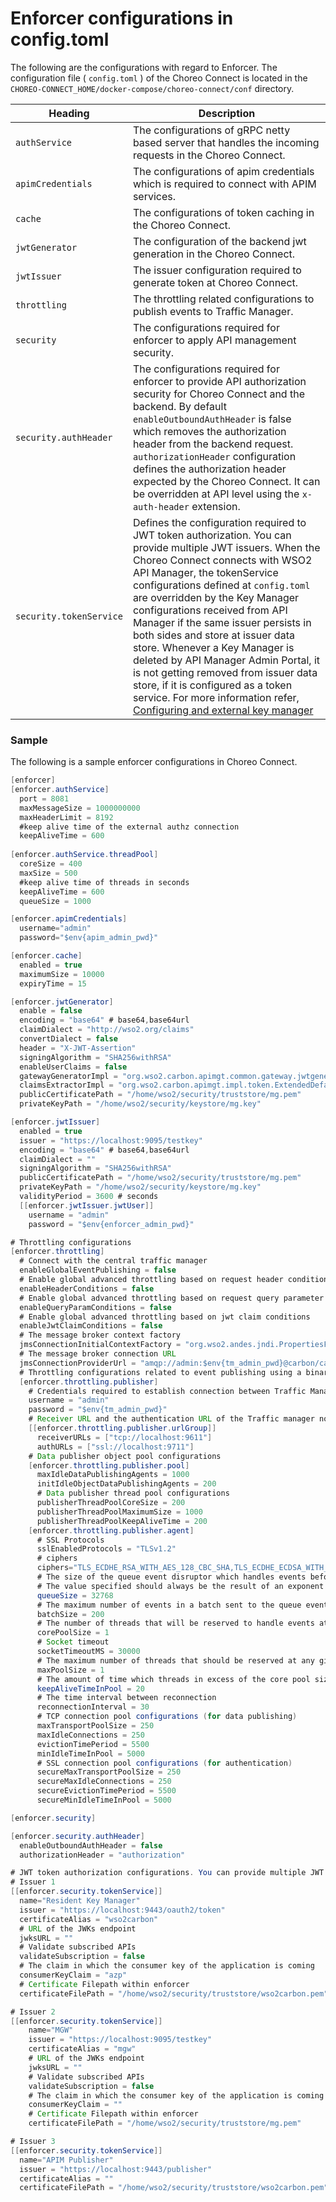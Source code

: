 # Enforcer configurations in config.toml

The following are the configurations with regard to Enforcer. The configuration file ( `config.toml` ) of the Choreo Connect is located in the `CHOREO-CONNECT_HOME/docker-compose/choreo-connect/conf` directory. 

|Heading|Description|
|-----------|-----------|
|`authService`  | The configurations of gRPC netty based server that handles the incoming requests in the Choreo Connect.|
|`apimCredentials`  | The configurations of apim credentials which is required to connect with APIM services.|
|`cache`| The configurations of token caching in the Choreo Connect.|
|`jwtGenerator` | The configuration of the backend jwt generation in the Choreo Connect. |
|`jwtIssuer`  | The issuer configuration required to generate token at Choreo Connect.|
|`throttling` | The throttling related configurations to publish events to Traffic Manager.|
|`security` | The configurations required for enforcer to apply API management security. |
|`security.authHeader` | The configurations required for enforcer to provide API authorization security for Choreo Connect and the backend. By default `enableOutboundAuthHeader` is false which removes the authorization header from the backend request.  `authorizationHeader` configuration defines the authorization header expected by the Choreo Connect. It can be overridden at API level using the `x-auth-header` extension. |
|`security.tokenService` | Defines the configuration required to JWT token authorization. You can provide multiple JWT issuers. When the Choreo Connect connects with WSO2 API Manager, the tokenService configurations defined at `config.toml` are overridden by the Key Manager configurations received from API Manager if the same issuer persists in both sides and store at issuer data store. Whenever a Key Manager is deleted by API Manager Admin Portal, it is not getting removed from issuer data store, if it is configured as a token service. For more information refer, [Configuring and external key manager]({{base_path}}/deploy-and-publish/deploy-on-gateway/choreo-connect/security/api-authentication/configuring-an-external-key-manager) |

### Sample

The following is a sample enforcer configurations in Choreo Connect.

``` java
[enforcer]
[enforcer.authService]
  port = 8081
  maxMessageSize = 1000000000
  maxHeaderLimit = 8192
  #keep alive time of the external authz connection
  keepAliveTime = 600
  
[enforcer.authService.threadPool]
  coreSize = 400
  maxSize = 500
  #keep alive time of threads in seconds
  keepAliveTime = 600
  queueSize = 1000

[enforcer.apimCredentials]
  username="admin"
  password="$env{apim_admin_pwd}"

[enforcer.cache]
  enabled = true
  maximumSize = 10000
  expiryTime = 15

[enforcer.jwtGenerator]
  enable = false
  encoding = "base64" # base64,base64url
  claimDialect = "http://wso2.org/claims"
  convertDialect = false
  header = "X-JWT-Assertion"
  signingAlgorithm = "SHA256withRSA"
  enableUserClaims = false
  gatewayGeneratorImpl = "org.wso2.carbon.apimgt.common.gateway.jwtgenerator.APIMgtGatewayJWTGeneratorImpl"
  claimsExtractorImpl = "org.wso2.carbon.apimgt.impl.token.ExtendedDefaultClaimsRetriever"
  publicCertificatePath = "/home/wso2/security/truststore/mg.pem"
  privateKeyPath = "/home/wso2/security/keystore/mg.key"

[enforcer.jwtIssuer]
  enabled = true
  issuer = "https://localhost:9095/testkey"
  encoding = "base64" # base64,base64url
  claimDialect = ""
  signingAlgorithm = "SHA256withRSA"
  publicCertificatePath = "/home/wso2/security/truststore/mg.pem"
  privateKeyPath = "/home/wso2/security/keystore/mg.key"
  validityPeriod = 3600 # seconds
  [[enforcer.jwtIssuer.jwtUser]]
    username = "admin"
    password = "$env{enforcer_admin_pwd}"

# Throttling configurations
[enforcer.throttling]
  # Connect with the central traffic manager
  enableGlobalEventPublishing = false
  # Enable global advanced throttling based on request header conditions
  enableHeaderConditions = false
  # Enable global advanced throttling based on request query parameter conditions
  enableQueryParamConditions = false
  # Enable global advanced throttling based on jwt claim conditions
  enableJwtClaimConditions = false
  # The message broker context factory
  jmsConnectionInitialContextFactory = "org.wso2.andes.jndi.PropertiesFileInitialContextFactory"
  # The message broker connection URL
  jmsConnectionProviderUrl = "amqp://admin:$env{tm_admin_pwd}@carbon/carbon?brokerlist='tcp://localhost:5672'"
  # Throttling configurations related to event publishing using a binary connection
  [enforcer.throttling.publisher]
    # Credentials required to establish connection between Traffic Manager
    username = "admin"
    password = "$env{tm_admin_pwd}"
    # Receiver URL and the authentication URL of the Traffic manager node/nodes
    [[enforcer.throttling.publisher.urlGroup]]
      receiverURLs = ["tcp://localhost:9611"]
      authURLs = ["ssl://localhost:9711"]
    # Data publisher object pool configurations
    [enforcer.throttling.publisher.pool]
      maxIdleDataPublishingAgents = 1000
      initIdleObjectDataPublishingAgents = 200
      # Data publisher thread pool configurations
      publisherThreadPoolCoreSize = 200
      publisherThreadPoolMaximumSize = 1000
      publisherThreadPoolKeepAliveTime = 200
    [enforcer.throttling.publisher.agent]
      # SSL Protocols
      sslEnabledProtocols = "TLSv1.2"
      # ciphers
      ciphers="TLS_ECDHE_RSA_WITH_AES_128_CBC_SHA,TLS_ECDHE_ECDSA_WITH_AES_128_CBC_SHA256, TLS_ECDHE_RSA_WITH_AES_128_CBC_SHA256,TLS_RSA_WITH_AES_128_CBC_SHA256,TLS_ECDH_ECDSA_WITH_AES_128_CBC_SHA256, TLS_ECDH_RSA_WITH_AES_128_CBC_SHA256,TLS_DHE_RSA_WITH_AES_128_CBC_SHA256,TLS_DHE_DSS_WITH_AES_128_CBC_SHA256, TLS_ECDHE_ECDSA_WITH_AES_128_CBC_SHA,TLS_ECDHE_RSA_WITH_AES_128_CBC_SHA,TLS_RSA_WITH_AES_128_CBC_SHA, TLS_ECDH_ECDSA_WITH_AES_128_CBC_SHA,TLS_ECDH_RSA_WITH_AES_128_CBC_SHA,TLS_DHE_RSA_WITH_AES_128_CBC_SHA, TLS_DHE_DSS_WITH_AES_128_CBC_SHA,TLS_ECDHE_ECDSA_WITH_AES_128_GCM_SHA256,TLS_ECDHE_RSA_WITH_AES_128_GCM_SHA256  ,TLS_RSA_WITH_AES_128_GCM_SHA256,TLS_ECDH_ECDSA_WITH_AES_128_GCM_SHA256,TLS_ECDH_RSA_WITH_AES_128_GCM_SHA256, TLS_DHE_RSA_WITH_AES_128_GCM_SHA256,TLS_DHE_RSA_WITH_AES_128_GCM_SHA256,TLS_DHE_DSS_WITH_AES_128_GCM_SHA256  ,TLS_ECDHE_ECDSA_WITH_3DES_EDE_CBC_SHA,TLS_ECDHE_RSA_WITH_3DES_EDE_CBC_SHA,SSL_RSA_WITH_3DES_EDE_CBC_SHA, TLS_ECDH_ECDSA_WITH_3DES_EDE_CBC_SHA,TLS_ECDH_RSA_WITH_3DES_EDE_CBC_SHA,SSL_DHE_RSA_WITH_3DES_EDE_CBC_SHA, SSL_DHE_DSS_WITH_3DES_EDE_CBC_SHA,TLS_EMPTY_RENEGOTIATION_INFO_SCSV"
      # The size of the queue event disruptor which handles events before they are published.
      # The value specified should always be the result of an exponent with 2 as the base.
      queueSize = 32768
      # The maximum number of events in a batch sent to the queue event disruptor at a given time
      batchSize = 200
      # The number of threads that will be reserved to handle events at the time you start
      corePoolSize = 1
      # Socket timeout
      socketTimeoutMS = 30000
      # The maximum number of threads that should be reserved at any given time to handle events
      maxPoolSize = 1
      # The amount of time which threads in excess of the core pool size may remain idle before being terminated.
      keepAliveTimeInPool = 20
      # The time interval between reconnection
      reconnectionInterval = 30
      # TCP connection pool configurations (for data publishing)
      maxTransportPoolSize = 250
      maxIdleConnections = 250
      evictionTimePeriod = 5500
      minIdleTimeInPool = 5000
      # SSL connection pool configurations (for authentication)
      secureMaxTransportPoolSize = 250
      secureMaxIdleConnections = 250
      secureEvictionTimePeriod = 5500
      secureMinIdleTimeInPool = 5000

[enforcer.security]

[enforcer.security.authHeader]
  enableOutboundAuthHeader = false
  authorizationHeader = "authorization"

# JWT token authorization configurations. You can provide multiple JWT issuers
# Issuer 1
[[enforcer.security.tokenService]]
  name="Resident Key Manager"
  issuer = "https://localhost:9443/oauth2/token"
  certificateAlias = "wso2carbon"
  # URL of the JWKs endpoint
  jwksURL = ""
  # Validate subscribed APIs
  validateSubscription = false
  # The claim in which the consumer key of the application is coming
  consumerKeyClaim = "azp"
  # Certificate Filepath within enforcer
  certificateFilePath = "/home/wso2/security/truststore/wso2carbon.pem"

# Issuer 2
[[enforcer.security.tokenService]]
    name="MGW"
    issuer = "https://localhost:9095/testkey"
    certificateAlias = "mgw"
    # URL of the JWKs endpoint
    jwksURL = ""
    # Validate subscribed APIs
    validateSubscription = false
    # The claim in which the consumer key of the application is coming
    consumerKeyClaim = ""
    # Certificate Filepath within enforcer
    certificateFilePath = "/home/wso2/security/truststore/mg.pem"

# Issuer 3
[[enforcer.security.tokenService]]
  name="APIM Publisher"
  issuer = "https://localhost:9443/publisher"
  certificateAlias = ""
  certificateFilePath = "/home/wso2/security/truststore/wso2carbon.pem"
```
